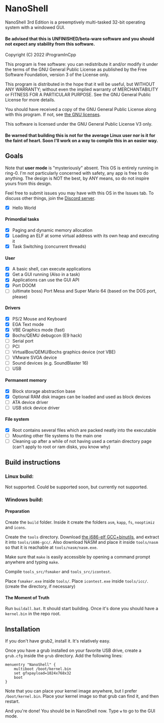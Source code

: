 # NanoShell
NanoShell 3rd Edition is a preemptively multi-tasked 32-bit operating system with a windowed GUI.

#### Be advised that this is UNFINISHED/beta-ware software and you should not expect any stability from this software.

Copyright (C) 2022 iProgramInCpp

This program is free software: you can redistribute it and/or modify
it under the terms of the GNU General Public License as published by
the Free Software Foundation, version 3 of the License only.

This program is distributed in the hope that it will be useful,
but WITHOUT ANY WARRANTY; without even the implied warranty of
MERCHANTABILITY or FITNESS FOR A PARTICULAR PURPOSE.  See the
GNU General Public License for more details.

You should have received a copy of the GNU General Public License
along with this program.  If not, see [the GNU licenses](https://www.gnu.org/licenses/).

This software is licensed under the GNU General Public License V3 only.


#### Be warned that building this is not for the average Linux user nor is it for the faint of heart.  Soon I'll work on a way to compile this in an easier way.

## Goals

Note that **user mode** is "mysteriously" absent.  This OS is entirely running in ring-0.
I'm not particularly concerned with safety, any app is free to do anything.  The design is NOT the best, by ANY means, so do not inspire yours from this design.

Feel free to submit issues you may have with this OS in the Issues tab.  To discuss other things, join the [Discord server](https://discord.gg/zP6xZmrnNQ "iProgramInCpp's Tavern").

- [x] Hello World
#### Primordial tasks
- [x] Paging and dynamic memory allocation
- [x] Loading an ELF at some virtual address with its own heap and executing it
- [x] Task Switching (concurrent threads)
#### User
- [x] A basic shell, can execute applications
- [x] Get a GUI running (Also in a task)
- [x] Applications can use the GUI API
- [x] Port DOOM
- [ ] (ultimate boss) Port Mesa and Super Mario 64 (based on the DOS port, please)
#### Drivers
- [x] PS/2 Mouse and Keyboard
- [x] EGA Text mode
- [x] VBE Graphics mode (fast)
- [x] Bochs/QEMU debugcon (E9 hack)
- [ ] Serial port
- [ ] PCI
- [ ] VirtualBox/QEMU/Bochs graphics device (*not* VBE)
- [ ] VMware SVGA device
- [ ] Sound devices (e.g. SoundBlaster 16)
- [ ] USB
#### Permanent memory
- [x] Block storage abstraction base
- [x] Optional RAM disk images can be loaded and used as block devices
- [ ] ATA device driver
- [ ] USB stick device driver
#### File system
- [x] Root contains several files which are packed neatly into the executable
- [ ] Mounting other file systems to the main one
- [ ] Cleaning up after a while of not having used a certain directory page (can't apply to root or ram disks, you know why)

## Build instructions

### Linux build:
Not supported.  Could be supported soon, but currently not supported.

### Windows build:

#### Preparation

Create the `build` folder.  Inside it create the folders `asm`, `kapp`, `fs`, `nooptimiz` and `icons`.

Create the `tools` directory.  Download [the i686-elf GCC+binutils](https://github.com/lordmilko/i686-elf-tools/releases/download/7.1.0/i686-elf-tools-windows.zip), and extract it into `tools/i686-gcc/`.
Also download NASM and place it inside `tools/nasm` so that it is reachable at `tools/nasm/nasm.exe`.

Make sure that `make` is easily accessible by opening a command prompt anywhere and typing `make`.

Compile `tools_src/fsmaker` and `tools_src/icontest`.

Place `fsmaker.exe` inside `tools/`.
Place `icontest.exe` inside `tools/icc/`. (create the directory, if necessary)

#### The Moment of Truth

Run `buildall.bat`.  It should start building.  Once it's done you should have a `kernel.bin` in the repo root.

## Installation

If you don't have grub2, install it.  It's relatively easy.

Once you have a grub installed on your favorite USB drive, create a `grub.cfg` inside the `grub` directory.
Add the following lines:
```
menuentry "NanoShell" {
	multiboot /boot/kernel.bin
	set gfxpayload=1024x768x32
	boot
}
```

Note that you can place your kernel image anywhere, but I prefer `/boot/kernel.bin`.  Place your kernel image so that grub can find it, and then restart.

And you're done! You should be in NanoShell now.  Type `w` to go to the GUI mode.
